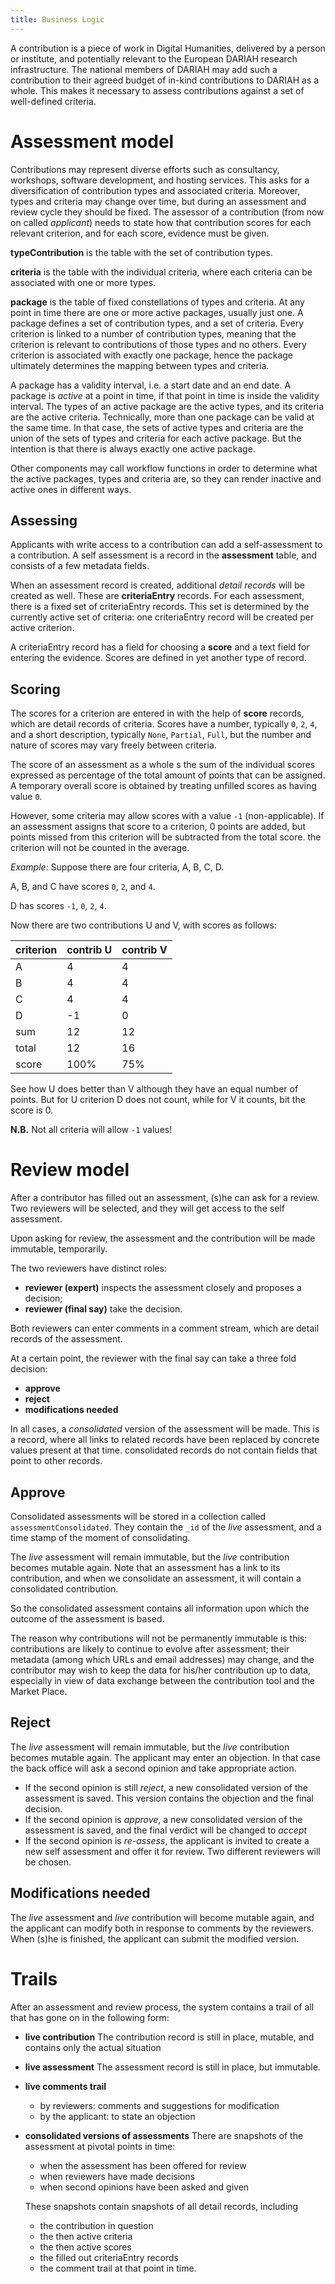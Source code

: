 ```yaml
---
title: Business Logic
---
```


A contribution is a piece of work in Digital Humanities, delivered by a person
or institute, and potentially relevant to the European DARIAH research
infrastructure. The national members of DARIAH may add such a contribution to
their agreed budget of in-kind contributions to DARIAH as a whole. This makes it
necessary to assess contributions against a set of well-defined criteria.

Assessment model
================

Contributions may represent diverse efforts such as consultancy, workshops,
software development, and hosting services. This asks for a diversification of
contribution types and associated criteria. Moreover, types and criteria may
change over time, but during an assessment and review cycle they should be
fixed. The assessor of a contribution (from now on called *applicant*) needs to
state how that contribution scores for each relevant criterion, and for each
score, evidence must be given.

**typeContribution** is the table with the set of contribution types.

**criteria** is the table with the individual criteria, where each criteria can
be associated with one or more types.

**package** is the table of fixed constellations of types and criteria. At any
point in time there are one or more active packages, usually just one. A package
defines a set of contribution types, and a set of criteria. Every criterion is
linked to a number of contribution types, meaning that the criterion is relevant
to contributions of those types and no others. Every criterion is associated
with exactly one package, hence the package ultimately determines the mapping
between types and criteria.

A package has a validity interval, i.e. a start date and an end date. A package
is *active* at a point in time, if that point in time is inside the validity
interval. The types of an active package are the active types, and its criteria
are the active criteria. Technically, more than one package can be valid at the
same time. In that case, the sets of active types and criteria are the union of
the sets of types and criteria for each active package. But the intention is
that there is always exactly one active package.

Other components may call workflow functions in order to determine what the
active packages, types and criteria are, so they can render inactive and active
ones in different ways.

Assessing
---------

Applicants with write access to a contribution can add a self-assessment to a
contribution. A self assessment is a record in the **assessment** table, and
consists of a few metadata fields.

When an assessment record is created, additional *detail records* will be
created as well. These are **criteriaEntry** records. For each assessment, there
is a fixed set of criteriaEntry records. This set is determined by the currently
active set of criteria: one criteriaEntry record will be created per active
criterion.

A criteriaEntry record has a field for choosing a **score** and a text field for
entering the evidence. Scores are defined in yet another type of record.

Scoring
-------

The scores for a criterion are entered in with the help of **score** records,
which are detail records of criteria. Scores have a number, typically `0`, `2`,
`4`, and a short description, typically `None`, `Partial`, `Full`, but the
number and nature of scores may vary freely between criteria.

The score of an assessment as a whole s the sum of the individual scores
expressed as percentage of the total amount of points that can be assigned. A
temporary overall score is obtained by treating unfilled scores as having value
`0`.

However, some criteria may allow scores with a value `-1` (non-applicable). If
an assessment assigns that score to a criterion, 0 points are added, but points
missed from this criterion will be subtracted from the total score. the
criterion will not be counted in the average.

*Example*: Suppose there are four criteria, A, B, C, D.

A, B, and C have scores `0`, `2`, and `4`.

D has scores `-1`, `0`, `2`, `4`.

Now there are two contributions U and V, with scores as follows:

criterion | contrib U | contrib V
--------- | --------- | ---------
A | 4 | 4
B | 4 | 4
C | 4 | 4
D | -1 | 0
sum | 12 | 12
total | 12 | 16
score | 100% | 75%

See how U does better than V although they have an equal number of points. But
for U criterion D does not count, while for V it counts, bit the score is 0.

**N.B.** Not all criteria will allow `-1` values!

Review model
============

After a contributor has filled out an assessment, (s)he can ask for a review.
Two reviewers will be selected, and they will get access to the self assessment.

Upon asking for review, the assessment and the contribution will be made
immutable, temporarily.

The two reviewers have distinct roles:

*   **reviewer (expert)** inspects the assessment closely and proposes a decision;
*   **reviewer (final say)** take the decision.

Both reviewers can enter comments in a comment stream, which are detail records
of the assessment.

At a certain point, the reviewer with the final say can take a three fold
decision:

*   **approve**
*   **reject**
*   **modifications needed**

In all cases, a *consolidated* version of the assessment will be made. This is a
record, where all links to related records have been replaced by concrete values
present at that time. consolidated records do not contain fields that point to
other records.

Approve
-------

Consolidated assessments will be stored in a collection called
`assessmentConsolidated`. They contain the `_id` of the *live* assessment, and a
time stamp of the moment of consolidating.

The *live* assessment will remain immutable, but the *live* contribution becomes
mutable again. Note that an assessment has a link to its contribution, and when
we consolidate an assessment, it will contain a consolidated contribution.

So the consolidated assessment contains all information upon which the outcome
of the assessment is based.

The reason why contributions will not be permanently immutable is this:
contributions are likely to continue to evolve after assessment; their metadata
(among which URLs and email addresses) may change, and the contributor may wish
to keep the data for his/her contribution up to data, especially in view of data
exchange between the contribution tool and the Market Place.

Reject
------

The *live* assessment will remain immutable, but the *live* contribution becomes
mutable again. The applicant may enter an objection. In that case the back
office will ask a second opinion and take appropriate action.

*   If the second opinion is still *reject*, a new consolidated version of the
    assessment is saved. This version contains the objection and the final
    decision.
*   If the second opinion is *approve*, a new consolidated version of the
    assessment is saved, and the final verdict will be changed to *accept*
*   If the second opinion is *re-assess*, the applicant is invited to create a new
    self assessment and offer it for review. Two different reviewers will be
    chosen.

Modifications needed
--------------------

The *live* assessment and *live* contribution will become mutable again, and the
applicant can modify both in response to comments by the reviewers. When (s)he
is finished, the applicant can submit the modified version.

Trails
======

After an assessment and review process, the system contains a trail of all that
has gone on in the following form:

*   **live contribution** The contribution record is still in place, mutable, and
    contains only the actual situation
*   **live assessment** The assessment record is still in place, but immutable.
*   **live comments trail**
    *   by reviewers: comments and suggestions for modification
    *   by the applicant: to state an objection
*   **consolidated versions of assessments** There are snapshots of the assessment
    at pivotal points in time:

    *   when the assessment has been offered for review
    *   when reviewers have made decisions
    *   when second opinions have been asked and given

    These snapshots contain snapshots of all detail records, including

    *   the contribution in question
    *   the then active criteria
    *   the then active scores
    *   the filled out criteriaEntry records
    *   the comment trail at that point in time.
